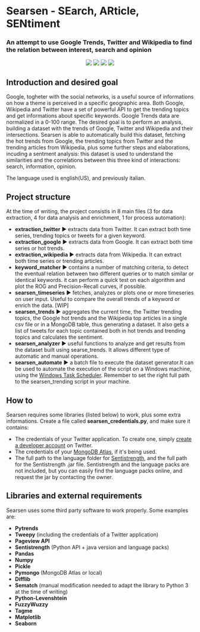 # Searsen - SEarch, ARticle, SENtiment
### An attempt to use Google Trends, Twitter and Wikipedia to find the relation between interest, search and opinion

<p align=center>
	<img src='https://img.shields.io/badge/version-1.0-blue'/>
	<img src='https://img.shields.io/badge/status-wip-orange'/>
	<img src='https://img.shields.io/badge/python-3.6+-success'/>
	<img src='https://img.shields.io/badge/-master%20thesis-yellow'/>
</p>

## Introduction and desired goal
Google, togheter with the social networks, is a useful source of informations on how a theme is perceived in a specific geographic area.
Both Google, Wikipedia and Twitter have a set of powerful API to get the trending topics and get informations about specific keywords. Google Trends data are normalized in a 0-100 range.
The desired goal is to perform an analysis, building a dataset with the trends of Google, Twitter and Wikipedia and their intersections. Searsen is able to automatically build this dataset, fetching the hot trends from Google, the trending topics from Twitter and the trending articles from Wikipedia, plus some further steps and elaborations, incuding a sentment analysis: this dataset is used to understand the similarities and the correlations between this three kind of interactions: search, information, opinion.

The language used is english(US), and previously italian.

## Project structure
At the time of writing, the project consistis in 8 main files (3 for data extraction, 4 for data analysis and enrichment, 1 for process automation):
- **extraction_twitter** :arrow_forward: extracts data from Twitter. It can extract both time series, trending topics or tweets for a given keyword.
- **extraction_google** :arrow_forward: extracts data from Google. It can extract both time series or hot trends.
- **extraction_wikipedia** :arrow_forward: extracts data from Wikipedia. It can extract both time series or trending articles.
- **keyword_matcher** :arrow_forward: contains a number of matching criteria, to detect the eventual relation between two different queries or to match similar or identical keywords. it can perform a quick test on each algorithm and plot the ROG and Precision-Recall curves, if possible. 
- **searsen_timeseries** :arrow_forward: fetches, analyzes or plots one or more timeseries on user input. Useful to compare the overall trends of a keyword or enrich the data. [WIP]
- **searsen_trends** :arrow_forward: aggregates the current time, the Twitter trending topics, the Google hot trends and the Wikipedia top articles in a single csv file or in a MongoDB table, thus generating a dataset. It also gets a list of tweets for each topic contained both in hot trends and trending topics and calculates the sentiment.
- **searsen_analyzer** :arrow_forward: useful functions to analyze and get results from the dataset built using searse_trends. It allows different type of automatic and manual operations.
- **searsen_automate** :arrow_forward: a batch file to execute the dataset generator.It can be used to automate the execution of the script on a Windows machine, using the [Windows Task Scheduler](https://datatofish.com/python-script-windows-scheduler/). Remember to set the right full path to the searsen_trending script in your machine.

## How to
Searsen requires some libraries (listed below) to work, plus some extra informations. Create a file called **searsen_credentials.py**, and make sure it contains:
- The credentials of your Twitter application. To create one, simply [create a developer account](https://docs.inboundnow.com/guide/create-twitter-application/) on Twitter.
- The credentials of your [MongoDB Atlas](https://www.mongodb.com/cloud/atlas), if it's being used.
- The full path to the language folder for [Sentistrength](http://sentistrength.wlv.ac.uk/), and the full path for the Sentistrength .jar file. Sentistrength and the language packs are not included, but you can easily find the language packs online, and request the jar by contacting the owner.

## Libraries and external requirements
Searsen uses some third party software to work properly. Some examples are:
- **Pytrends**
- **Tweepy** (including the credentials of a Twitter application)
- **Pageview API**
- **Sentistrength** (Python API + java version and language packs)
- **Pandas**
- **Numpy**
- **Pickle**
- **Pymongo** (MongoDB Atlas or local)
- **Difflib**
- **Sematch** (manual modification needed to adapt the library to Python 3 at the time of writing)
- **Python-Levenshtein**
- **FuzzyWuzzy**
- **Tagme**
- **Matplotlib**
- **Seaborn**